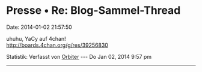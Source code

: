 Presse • Re: Blog-Sammel-Thread
===============================

Date: 2014-01-02 21:57:50

uhuhu, YaCy auf 4chan!\
<http://boards.4chan.org/g/res/39256830>

Statistik: Verfasst von
[Orbiter](http://forum.yacy-websuche.de/memberlist.php?mode=viewprofile&u=2)
--- Do Jan 02, 2014 9:57 pm

------------------------------------------------------------------------
